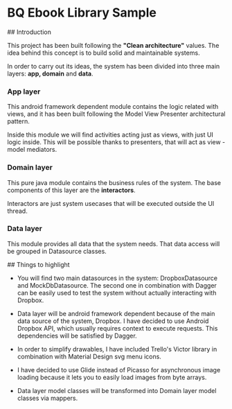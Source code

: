 # BQ Ebook Library Sample

## Introduction

This project has been built following the **"Clean architecture"** values.
The idea behind this concept is to build solid and maintainable systems.

In order to carry out its ideas, the system has been divided into three main layers: **app, domain** and **data**.

### App layer

This android framework dependent module contains the logic related with views, and it has been built following the Model View Presenter
architectural pattern.

Inside this module we will find activities acting just as views, with just UI logic inside. This will be possible
thanks to presenters, that will act as view - model mediators.


### Domain layer

This pure java module contains the business rules of the system. The base components of this layer are the **interactors**.

Interactors are just system usecases that will be executed outside the UI thread.


### Data layer

This module provides all data that the system needs. That data access will be grouped in Datasource classes.


## Things to highlight

+ You will find two main datasources in the system: DropboxDatasource and MockDbDatasource.
The second one in combination with Dagger can be easily used to test the system without actually interacting with Dropbox.

+ Data layer will be android framework dependent because of the main data source of the system, Dropbox.
I have decided to use Android Dropbox API, which usually requires context to execute requests. This
dependencies will be satisfied by Dagger.

+ In order to simplify drawables, I have included Trello's Victor library in combination with Material
Design svg menu icons.

+ I have decided to use Glide instead of Picasso for asynchronous image loading because it lets you to
easily load images from byte arrays.

+ Data layer model classes will be transformed into Domain layer model classes via mappers.







